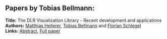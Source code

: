 <h2>Papers by Tobias Bellmann:</h2>
<p>
<b>Title:</b> The DLR Visualization Library - Recent development and applications<br />
<b>Authors:</b> <a href="../authors/author_130.html">Matthias Hellerer</a>, <a href="../authors/author_27.html">Tobias Bellmann</a> and <a href="../authors/author_274.html">Florian Schlegel</a><br />
<b>Links:</b> <a href="../abstracts/abstract_95.pdf">Abstract</a>, <a href="../submissions/ECP14096899_HellererBellmannSchlegel.pdf">Full paper</a>
</p>